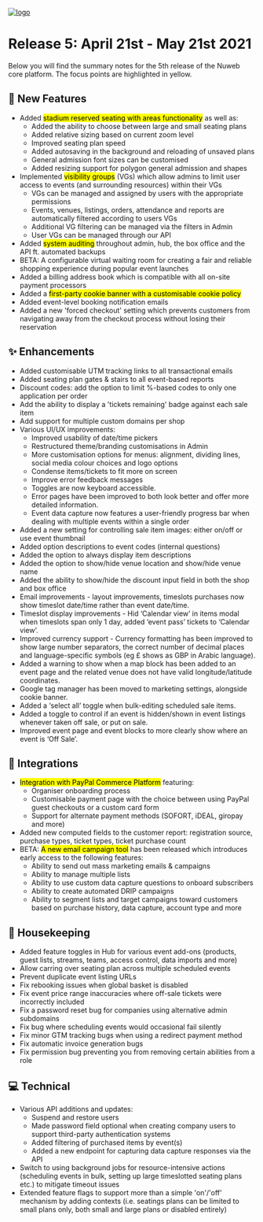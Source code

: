 [![logo](https://user-images.githubusercontent.com/57409655/115874120-a567c880-a43b-11eb-95ea-9297cfea6658.png)](/releases)


# Release 5: April 21st - May 21st 2021
Below you will find the summary notes for the 5th release of the Nuweb core platform. The focus points are highlighted in yellow.

## 🚀 New Features
- Added <mark>stadium reserved seating with areas functionality</mark> as well as:
    - Added the ability to choose between large and small seating plans
    - Added relative sizing based on current zoom level
    - Improved seating plan speed
    - Added autosaving in the background and reloading of unsaved plans
    - General admission font sizes can be customised
    - Added resizing support for polygon general admission and shapes
- Implemented <mark>visibility groups</mark> (VGs) which allow admins to limit user access to events (and surrounding resources) within their VGs
    - VGs can be managed and assigned by users with the appropriate permissions
    - Events, venues, listings, orders, attendance and reports are automatically filtered according to users VGs
    - Additional VG filtering can be managed via the filters in Admin
    - User VGs can be managed through our API
- Added <mark>system auditing</mark> throughout admin, hub, the box office and the API ft. automated backups
- BETA: A configurable virtual waiting room for creating a fair and reliable shopping experience during popular event launches
- Added a billing address book which is compatible with all on-site payment processors
- Added a <mark>first-party cookie banner with a customisable cookie policy</mark>
- Added event-level booking notification emails
- Added a new 'forced checkout' setting which prevents customers from navigating away from the checkout process without losing their reservation

## ✨ Enhancements
- Added customisable UTM tracking links to all transactional emails
- Added seating plan gates & stairs to all event-based reports
- Discount codes: add the option to limit %-based codes to only one application per order
- Add the ability to display a 'tickets remaining' badge against each sale item
- Add support for multiple custom domains per shop
- Various UI/UX improvements:
  - Improved usability of date/time pickers
  - Restructured theme/branding customisations in Admin
  - More customisation options for menus: alignment, dividing lines, social media colour choices and logo options
  - Condense items/tickets to fit more on screen
  - Improve error feedback messages
  - Toggles are now keyboard accessible.
  - Error pages have been improved to both look better and offer more detailed information.
  - Event data capture now features a user-friendly progress bar when dealing with multiple events within a single order
- Added a new setting for controlling sale item images: either on/off or use event thumbnail
- Added option descriptions to event codes (internal questions)
- Added the option to always display item descriptions
- Added the option to show/hide venue location and show/hide venue name
- Added the ability to show/hide the discount input field in both the shop and box office
- Email improvements - layout improvements, timeslots purchases now show timeslot date/time rather than event date/time.
- Timeslot display improvements - Hid ‘Calendar view’ in items modal when timeslots span only 1 day, added ‘event pass’ tickets to ‘Calendar view’.
- Improved currency support - Currency formatting has been improved to show large number separators, the correct number of decimal places and language-specific symbols (eg £ shows as GBP in Arabic language).
- Added a warning to show when a map block has been added to an event page and the related venue does not have valid longitude/latitude coordinates.
- Google tag manager has been moved to marketing settings, alongside cookie banner.
- Added a ‘select all’ toggle when bulk-editing scheduled sale items.
- Added a toggle to control if an event is hidden/shown in event listings whenever taken off sale, or put on sale. 
- Improved event page and event blocks to more clearly show where an event is ‘Off Sale’.


## 🤝 Integrations
- <mark>Integration with PayPal Commerce Platform</mark> featuring:
  - Organiser onboarding process
  - Customisable payment page with the choice between using PayPal guest checkouts or a custom card form
  - Support for alternate payment methods (SOFORT, iDEAL, giropay and more)
- Added new computed fields to the customer report: registration source, purchase types, ticket types, ticket purchase count
- BETA: <mark>A new email campaign tool</mark> has been released which introduces early access to the following features:
    - Ability to send out mass marketing emails & campaigns
    - Ability to manage multiple lists
    - Ability to use custom data capture questions to onboard subscribers
    - Ability to create automated DRIP campaigns
    - Ability to segment lists and target campaigns toward customers based on purchase history, data capture, account type and more


## 🧹 Housekeeping
- Added feature toggles in Hub for various event add-ons (products, guest lists, streams, teams, access control, data imports and more)
- Allow carring over seating plan across multiple scheduled events
- Prevent duplicate event listing URLs
- Fix rebooking issues when global basket is disabled
- Fix event price range inaccuracies where off-sale tickets were incorrectly included
- Fix a password reset bug for companies using alternative admin subdomains
- Fix bug where scheduling events would occasional fail silently
- Fix minor GTM tracking bugs when using a redirect payment method
- Fix automatic invoice generation bugs
- Fix permission bug preventing you from removing certain abilities from a role

## 💻 Technical
- Various API additions and updates:
  - Suspend and restore users
  - Made password field optional when creating company users to support third-party authentication systems
  - Added filtering of purchased items by event(s)
  - Added a new endpoint for capturing data capture responses via the API
- Switch to using background jobs for resource-intensive actions (scheduling events in bulk, setting up large timeslotted seating plans etc.) to mitigate timeout issues
- Extended feature flags to support more than a simple 'on'/'off' mechanism by adding contexts (i.e. seatings plans can be limited to small plans only, both small and large plans or disabled entirely) 










<style>
  header, footer { display: none; }
  section { width: 100% }
</style>

